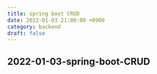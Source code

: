 ```yaml
---
title: spring boot CRUD
date: 2022-01-03 21:00:00 +0900
category: backend
draft: false
---
```


## 2022-01-03-spring-boot-CRUD

